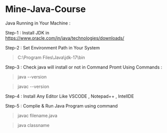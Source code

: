 # Mine-Java-Course

Java Running in Your Machine :

Step-1 : Install JDK in 
         https://www.oracle.com/in/java/technologies/downloads/
         
Step-2 : Set Environment Path in Your System
         
> C:\Program Files\Java\jdk-17\bin
         
Step-3 : Check java will install or not in Command Promt
         Using Commands :
         
> java --version

> javac --version
         
Step-4 : Install Any Editor 
         Like VSCODE , Notepad++ , IntelIDE

Step-5 : Complie & Run Java Program using command 

> javac filename.java
                 
> java classname
